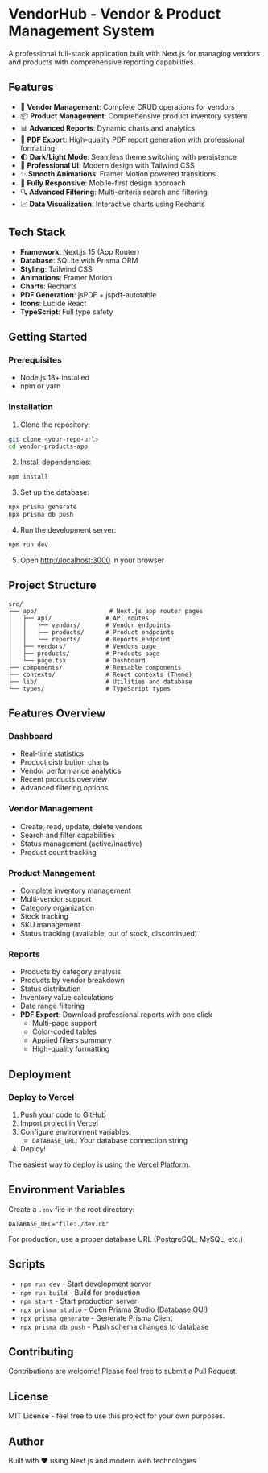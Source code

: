 # VendorHub - Vendor & Product Management System

A professional full-stack application built with Next.js for managing vendors and products with comprehensive reporting capabilities.

## Features

- 🏢 **Vendor Management**: Complete CRUD operations for vendors
- 📦 **Product Management**: Comprehensive product inventory system
- 📊 **Advanced Reports**: Dynamic charts and analytics
- 📄 **PDF Export**: High-quality PDF report generation with professional formatting
- 🌓 **Dark/Light Mode**: Seamless theme switching with persistence
- 🎨 **Professional UI**: Modern design with Tailwind CSS
- ✨ **Smooth Animations**: Framer Motion powered transitions
- 📱 **Fully Responsive**: Mobile-first design approach
- 🔍 **Advanced Filtering**: Multi-criteria search and filtering
- 📈 **Data Visualization**: Interactive charts using Recharts

## Tech Stack

- **Framework**: Next.js 15 (App Router)
- **Database**: SQLite with Prisma ORM
- **Styling**: Tailwind CSS
- **Animations**: Framer Motion
- **Charts**: Recharts
- **PDF Generation**: jsPDF + jspdf-autotable
- **Icons**: Lucide React
- **TypeScript**: Full type safety

## Getting Started

### Prerequisites

- Node.js 18+ installed
- npm or yarn

### Installation

1. Clone the repository:

```bash
git clone <your-repo-url>
cd vendor-products-app
```

2. Install dependencies:

```bash
npm install
```

3. Set up the database:

```bash
npx prisma generate
npx prisma db push
```

4. Run the development server:

```bash
npm run dev
```

5. Open [http://localhost:3000](http://localhost:3000) in your browser

## Project Structure

```
src/
├── app/                    # Next.js app router pages
│   ├── api/               # API routes
│   │   ├── vendors/       # Vendor endpoints
│   │   ├── products/      # Product endpoints
│   │   └── reports/       # Reports endpoint
│   ├── vendors/           # Vendors page
│   ├── products/          # Products page
│   └── page.tsx           # Dashboard
├── components/            # Reusable components
├── contexts/              # React contexts (Theme)
├── lib/                   # Utilities and database
└── types/                 # TypeScript types
```

## Features Overview

### Dashboard

- Real-time statistics
- Product distribution charts
- Vendor performance analytics
- Recent products overview
- Advanced filtering options

### Vendor Management

- Create, read, update, delete vendors
- Search and filter capabilities
- Status management (active/inactive)
- Product count tracking

### Product Management

- Complete inventory management
- Multi-vendor support
- Category organization
- Stock tracking
- SKU management
- Status tracking (available, out of stock, discontinued)

### Reports

- Products by category analysis
- Products by vendor breakdown
- Status distribution
- Inventory value calculations
- Date range filtering
- **PDF Export**: Download professional reports with one click
  - Multi-page support
  - Color-coded tables
  - Applied filters summary
  - High-quality formatting

## Deployment

### Deploy to Vercel

1. Push your code to GitHub
2. Import project in Vercel
3. Configure environment variables:
   - `DATABASE_URL`: Your database connection string
4. Deploy!

The easiest way to deploy is using the [Vercel Platform](https://vercel.com).

## Environment Variables

Create a `.env` file in the root directory:

```env
DATABASE_URL="file:./dev.db"
```

For production, use a proper database URL (PostgreSQL, MySQL, etc.)

## Scripts

- `npm run dev` - Start development server
- `npm run build` - Build for production
- `npm start` - Start production server
- `npx prisma studio` - Open Prisma Studio (Database GUI)
- `npx prisma generate` - Generate Prisma Client
- `npx prisma db push` - Push schema changes to database

## Contributing

Contributions are welcome! Please feel free to submit a Pull Request.

## License

MIT License - feel free to use this project for your own purposes.

## Author

Built with ❤️ using Next.js and modern web technologies.
